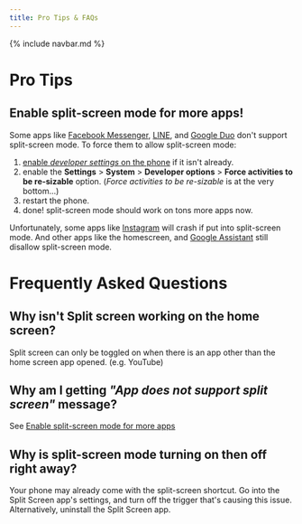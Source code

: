 ```yaml
---
title: Pro Tips & FAQs
---
```


{% include navbar.md %}

# Pro Tips
## Enable split-screen mode for more apps!
Some apps like [Facebook Messenger](https://play.google.com/store/apps/details?id=com.facebook.orca), [LINE](https://play.google.com/store/apps/details?id=jp.naver.line.android), and [Google Duo](https://play.google.com/store/apps/details?id=com.google.android.apps.tachyon) don't support split-screen mode. To force them to allow split-screen mode:

1. [enable _developer settings_ on the phone](https://developer.android.com/studio/debug/dev-options#enable) if it isn't already.
2. enable the **Settings** > **System** > **Developer options** > **Force activities to be re-sizable** option. (_Force activities to be re-sizable_ is at the very bottom...)
3. restart the phone.
4. done! split-screen mode should work on tons more apps now.

Unfortunately, some apps like [Instagram](https://play.google.com/store/apps/details?id=com.instagram.android) will crash if put into split-screen mode. And other apps like the homescreen, and [Google Assistant](https://play.google.com/store/apps/details?id=com.google.android.apps.googleassistant) still disallow split-screen mode.

# Frequently Asked Questions

## Why isn't Split screen working on the home screen?
Split screen can only be toggled on when there is an app other than the home screen app opened. (e.g. YouTube)

## Why am I getting _"App does not support split screen"_ message?
See [Enable split-screen mode for more apps](#enable-split-screen-mode-for-more-apps)

## Why is split-screen mode turning on then off right away?
Your phone may already come with the split-screen shortcut. Go into the Split Screen app's settings, and turn off the trigger that's causing this issue. Alternatively, uninstall the Split Screen app.
